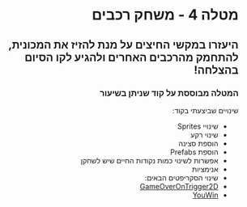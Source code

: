 <div dir='rtl' lang='he'>

# מטלה 4 - משחק רכבים


## היעזרו במקשי החיצים על מנת להזיז את המכונית, להתחמק מהרכבים האחרים ולהגיע לקו הסיום בהצלחה!


### המטלה מבוססת על קוד שניתן בשיעור

שינויים שביצעתי בקוד:

* שינויי Sprites
* שינוי רקע
* הוספת סצינה
* הוספת Prefabs
* אפשרות לשינוי כמות נקודות החיים שיש לשחקן
* אנימציות
* שינוי הסקריפטים הבאים:
* [GameOverOnTrigger2D](https://github.com/LeveI-Up/Ex4-CarGame/blob/main/Assets/Scripts/GameOverOnTrigger2D.cs)
* [YouWin](https://github.com/LeveI-Up/Ex4-CarGame/blob/main/Assets/Scripts/YouWin.cs)



</div>
